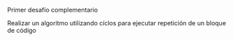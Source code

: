 Primer desafío complementario

Realizar un algoritmo utilizando cíclos para ejecutar repetición de un bloque de código
